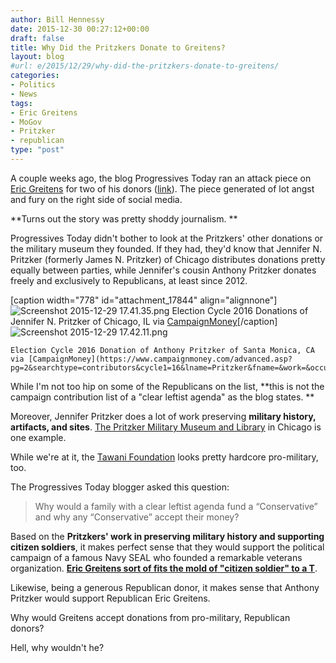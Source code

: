 ```yaml
---
author: Bill Hennessy
date: 2015-12-30 00:27:12+00:00
draft: false
title: Why Did the Pritzkers Donate to Greitens?
layout: blog
#url: e/2015/12/29/why-did-the-pritzkers-donate-to-greitens/
categories:
- Politics
- News
tags:
- Eric Greitens
- MoGov
- Pritzker
- republican
type: "post"
---
```


A couple weeks ago, the blog Progressives Today ran an attack piece on [Eric Greitens](https://hennessysview.com/2015/07/14/eric-greitens-shocking-revelation-could-shatter-peoples-faith/) for two of his donors ([link](https://www.progressivestoday.com/greitens-funded-by-enviro-nut-brother-and-transgender-cousin-of-obama-official/)). The piece generated of lot angst and fury on the right side of social media.

**Turns out the story was pretty shoddy journalism. **

Progressives Today didn't bother to look at the Pritzkers' other donations or the military museum they founded. If they had, they'd know that Jennifer N. Pritzker (formerly James N. Pritzker) of Chicago distributes donations pretty equally between parties, while Jennifer's cousin Anthony Pritzker donates freely and exclusively to Republicans, at least since 2012.

[caption width="778" id="attachment_17844" align="alignnone"]![Screenshot 2015-12-29 17.41.35.png](https://hennessysview.com/wp-content/uploads/2015/12/Screenshot-2015-12-29-17.41.35.png)
Election Cycle 2016 Donations of Jennifer N. Pritzker of Chicago, IL via [CampaignMoney](https://www.campaignmoney.com/advanced.asp?pg=2&searchtype=contributors&cycle1=16&lname=Pritzker&fname=&work=&occup=&zipcodes=&fdate=&tdate=&state=&cycle2=16&cmtetype=&cmtename=&cmteorg=&igc=&cmteparty=&cycle3=16&cndoffice=&cndtype=&cndlname=&cndfname=&cndstate=&cndparty=&orderby=&reccnt=83&recamt=1004123)[/caption]![Screenshot 2015-12-29 17.42.11.png](https://hennessysview.com/wp-content/uploads/2015/12/Screenshot-2015-12-29-17.42.11.png)





    Election Cycle 2016 Donation of Anthony Pritzker of Santa Monica, CA via [CampaignMoney](https://www.campaignmoney.com/advanced.asp?pg=2&searchtype=contributors&cycle1=16&lname=Pritzker&fname=&work=&occup=&zipcodes=&fdate=&tdate=&state=&cycle2=16&cmtetype=&cmtename=&cmteorg=&igc=&cmteparty=&cycle3=16&cndoffice=&cndtype=&cndlname=&cndfname=&cndstate=&cndparty=&orderby=&reccnt=83&recamt=1004123)



While I'm not too hip on some of the Republicans on the list, **this is not the campaign contribution list of a "clear leftist agenda" as the blog states. **

Moreover, Jennifer Pritzker does a lot of work preserving **military history, artifacts, and sites**. [The Pritzker Military Museum and Library](https://www.pritzkermilitary.org/) in Chicago is one example.

While we're at it, the [Tawani Foundation](https://www.tawanifoundation.org/) looks pretty hardcore pro-military, too.

The Progressives Today blogger asked this question:



> Why would a family with a clear leftist agenda fund a “Conservative” and why any “Conservative” accept their money?



Based on the **Pritzkers' work in preserving military history and supporting citizen soldiers**, it makes perfect sense that they would support the political campaign of a famous Navy SEAL who founded a remarkable veterans organization. [**Eric Greitens sort of fits the mold of "citizen soldier" to a T**](https://hennessysview.com/2015/07/14/eric-greitens-shocking-revelation-could-shatter-peoples-faith/).

Likewise, being a generous Republican donor, it makes sense that Anthony Pritzker would support Republican Eric Greitens.

Why would Greitens accept donations from pro-military, Republican donors?

Hell, why wouldn't he?




